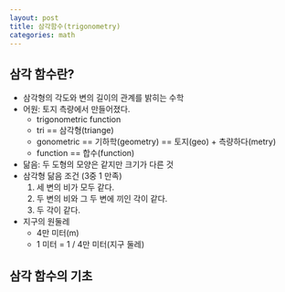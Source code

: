 ```yaml
---
layout: post
title: 삼각함수(trigonometry)
categories: math
---
```


## 삼각 함수란?
- 삼각형의 각도와 변의 길이의 관계를 밝히는 수학
- 어원: 토지 측량에서 만들어졌다.
    - trigonometric function
    - tri == 삼각형(triange)
    - gonometric == 기하학(geometry) == 토지(geo) + 측량하다(metry)
    - function == 합수(function)
- 닮음: 두 도형의 모양은 같지만 크기가 다른 것
- 삼각형 닮음 조건 (3중 1 만족)
    1. 세 변의 비가 모두 같다.
    2. 두 변의 비와 그 두 변에 끼인 각이 같다.
    3. 두 각이 같다.
- 지구의 원둘레
    - 4만 미터(m)
    - 1 미터 = 1 / 4만 미터(지구 둘레)

## 삼각 함수의 기초
 
